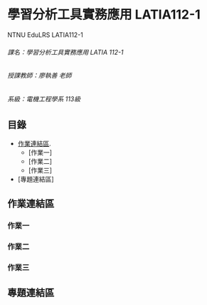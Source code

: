 # 學習分析工具實務應用 LATIA112-1
NTNU EduLRS LATIA112-1
###### 課名：學習分析工具實務應用 LATIA 112-1
###### 授課教師：廖執善 老師
###### 系級：電機工程學系 113級

## 目錄
* [作業連結區](https://github.com/princemax1201/LATIA112-1/blob/main/README.md#%E4%BD%9C%E6%A5%AD%E9%80%A3%E7%B5%90%E5%8D%80
).
  * [作業一]
  * [作業二]
  * [作業三]
* [專題連結區]

## 作業連結區
### 作業一
### 作業二
### 作業三

## 專題連結區
